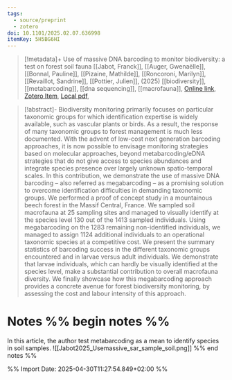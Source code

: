 ```yaml
---
tags:
  - source/preprint
  - zotero
doi: 10.1101/2025.02.07.636998
itemKey: 5H5BG6HI
---
```

>[!metadata]+
> Use of massive DNA barcoding to monitor biodiversity: a test on forest soil fauna
> [[Jabot, Franck]], [[Auger, Gwenaëlle]], [[Bonnal, Pauline]], [[Pizaine, Mathilde]], [[Roncoroni, Marilyn]], [[Revaillot, Sandrine]], [[Pottier, Julien]], 
>  (2025)
> [[biodiversity]], [[metabarcoding]], [[dna sequencing]], [[macrofauna]], 
> [Online link](https://www.biorxiv.org/content/10.1101/2025.02.07.636998v1), [Zotero Item](zotero://select/library/items/5H5BG6HI), [Local pdf](file://C:/Users/aburg/Documents/references/zotero/storage/AKQHBYVM/Jabot2025_Usemassive.pdf), 

>[!abstract]-
>Biodiversity monitoring primarily focuses on particular taxonomic groups for which identification expertise is widely available, such as vascular plants or birds. As a result, the response of many taxonomic groups to forest management is much less documented. With the advent of low-cost next generation barcoding approaches, it is now possible to envisage monitoring strategies based on molecular approaches, beyond metabarcoding/eDNA strategies that do not give access to species abundances and integrate species presence over largely unknown spatio-temporal scales. In this contribution, we demonstrate the use of massive DNA barcoding – also referred as megabarcoding – as a promising solution to overcome identification difficulties in demanding taxonomic groups. We performed a proof of concept study in a mountainous beech forest in the Massif Central, France. We sampled soil macrofauna at 25 sampling sites and managed to visually identify at the species level 130 out of the 1413 sampled individuals. Using megabarcoding on the 1283 remaining non-identified individuals, we managed to assign 1124 additional individuals to an operational taxonomic species at a competitive cost. We present the summary statistics of barcoding success in the different taxonomic groups encountered and in larvae versus adult individuals. We demonstrate that larvae individuals, which can hardly be visually identified at the species level, make a substantial contribution to overall macrofauna diversity. We finally showcase how this megabarcoding approach provides a concrete avenue for forest biodiversity monitoring, by assessing the cost and labour intensity of this approach.

# Notes %% begin notes %%
In this article, the author test metabarcoding as a mean to identify species in soil samples.
![[Jabot2025_Usemassive_sar_sample_soil.png]]
%% end notes %%




%% Import Date: 2025-04-30T11:27:54.849+02:00 %%

